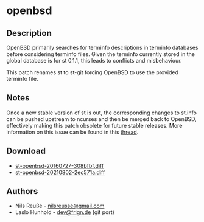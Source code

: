 openbsd
=======

Description
-----------
OpenBSD primarily searches for terminfo descriptions in terminfo databases
before considering terminfo files. Given the terminfo currently stored in the
global database is for st 0.1.1, this leads to conflicts and misbehaviour.

This patch renames st to st-git forcing OpenBSD to use the provided terminfo
file.

Notes
-----
Once a new stable version of st is out, the corresponding changes to st.info
can be pushed upstream to ncurses and then be merged back to OpenBSD,
effectively making this patch obsolete for future stable releases. More
information on this issue can be found in this
[thread](http://marc.info/?l=openbsd-misc&m=139540215025526&w=2).

Download
--------
* [st-openbsd-20160727-308bfbf.diff](st-openbsd-20160727-308bfbf.diff)
* [st-openbsd-20210802-2ec571a.diff](st-openbsd-20210802-2ec571a.diff)

Authors
-------
* Nils Reuße - <nilsreusse@gmail.com>
* Laslo Hunhold - <dev@frign.de> (git port)
